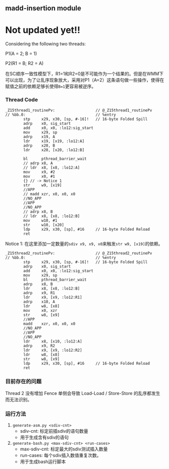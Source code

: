## madd-insertion module

# Not updated yet!!
Considering the following two threads:

P1(A = 2; B = 1)

P2(R1 = B; R2 = A)

在SC顺序一致性模型下，R1=1和R2=0是不可能作为一个结果的。但是在WMM下可以出现，为了让乱序现象放大，采用对P1（A=2）这条语句做一些操作，使得在赋值之前的依赖足够长使得`B=1`更容易被逆序。

### Thread Code
``````
_Z15thread1_routinePv:                  // @_Z15thread1_routinePv
// %bb.0:                               // %entry
        stp     x29, x30, [sp, #-16]!   // 16-byte Folded Spill
        adrp    x0, sig_start
        add     x0, x0, :lo12:sig_start
        mov     x29, sp
        adrp    x19, A
        ldr     x19, [x19, :lo12:A]
        adrp    x20, B
        ldr     x20, [x20, :lo12:B]

        bl      pthread_barrier_wait
        // adrp x8, A
        // ldr  x8, [x8, :lo12:A]
        mov     x9, #2
        mov     x0, #1
        {} // -> Notice 1
        str     w9, [x19]
        //APP
        // madd xzr, x0, x0, x0
        //NO_APP
        //APP
        //NO_APP
        // adrp x8, B
        // ldr  x8, [x8, :lo12:B]
        mov     w10, #1
        str     w10, [x20]
        ldp     x29, x30, [sp], #16     // 16-byte Folded Reload
        ret

``````
Notice 1: 在这里添加一定数量的`sdiv x9, x9, x0`来触发`str w9, [x19]`的依赖。

``````
_Z15thread2_routinePv:                  // @_Z15thread2_routinePv
// %bb.0:                               // %entry
        stp     x29, x30, [sp, #-16]!   // 16-byte Folded Spill
        adrp    x0, sig_start
        add     x0, x0, :lo12:sig_start
        mov     x29, sp
        bl      pthread_barrier_wait
        adrp    x8, B
        ldr     x8, [x8, :lo12:B]
        adrp    x9, R1
        ldr     x9, [x9, :lo12:R1]
        adrp    x10, A
        ldr     w8, [x8]
        mov     x0, xzr
        str     w8, [x9]
        //APP
        madd    xzr, x0, x0, x0
        //NO_APP
        //APP
        //NO_APP
        ldr     x8, [x10, :lo12:A]
        adrp    x9, R2
        ldr     x9, [x9, :lo12:R2]
        ldr     w8, [x8]
        str     w8, [x9]
        ldp     x29, x30, [sp], #16     // 16-byte Folded Reload
        ret
``````

### 目前存在的问题
Thread 2 没有增加 Fence 单侧会导致 Load-Load / Store-Store 的乱序都发生而无法识别。

### 运行方法
1. `generate-asm.py <sdiv-cnt>`
    * sdiv-cnt: 标定前插sdiv的语句数量
    * 用于生成含有sdiv的语句
2. `generate-bash.py <max-sdiv-cnt> <run-cases>`
    * max-sdiv-cnt: 标定最大的sdiv测试插入数量
    * run-cases: 每个sdiv插入数值重复次数。
    * 用于生成bash运行脚本